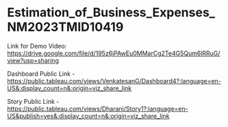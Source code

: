 # Estimation_of_Business_Expenses_NM2023TMID10419

Link for Demo Video:
https://drive.google.com/file/d/195z6jPAwEu0MMarCg2Te4G5Qum6lRRuG/view?usp=sharing

Dashboard Public Link - https://public.tableau.com/views/VenkatesanG/Dashboard4?:language=en-US&:display_count=n&:origin=viz_share_link

Story Public Link - https://public.tableau.com/views/Dharani/Story1?:language=en-US&publish=yes&:display_count=n&:origin=viz_share_link
